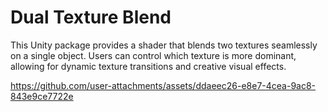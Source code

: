 # Dual Texture Blend
This Unity package provides a shader that blends two textures seamlessly on a single object. Users can control which texture is more dominant, allowing for dynamic texture transitions and creative visual effects.


https://github.com/user-attachments/assets/ddaeec26-e8e7-4cea-9ac8-843e9ce7722e

